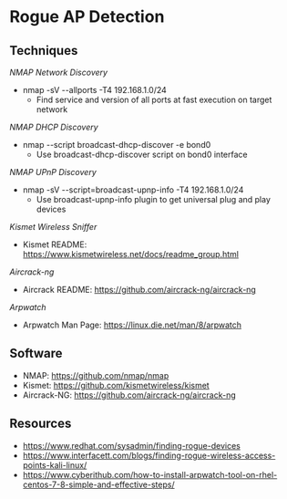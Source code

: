 # Rogue AP Detection

## Techniques

<em>NMAP Network Discovery</em>

* nmap -sV --allports -T4 192.168.1.0/24
    * Find service and version of all ports at fast execution on target network

<em>NMAP DHCP Discovery</em>

* nmap --script broadcast-dhcp-discover -e bond0
    * Use broadcast-dhcp-discover script on bond0 interface

<em>NMAP UPnP Discovery</em>

* nmap -sV --script=broadcast-upnp-info -T4 192.168.1.0/24
    * Use broadcast-upnp-info plugin to get universal plug and play devices

<em>Kismet Wireless Sniffer</em>
* Kismet README: https://www.kismetwireless.net/docs/readme_group.html

<em>Aircrack-ng</em>
* Aircrack README: https://github.com/aircrack-ng/aircrack-ng

<em>Arpwatch</em>
* Arpwatch Man Page: https://linux.die.net/man/8/arpwatch


## Software

* NMAP: https://github.com/nmap/nmap
* Kismet: https://github.com/kismetwireless/kismet 
* Aircrack-NG: https://github.com/aircrack-ng/aircrack-ng

## Resources

* https://www.redhat.com/sysadmin/finding-rogue-devices
* https://www.interfacett.com/blogs/finding-rogue-wireless-access-points-kali-linux/
* https://www.cyberithub.com/how-to-install-arpwatch-tool-on-rhel-centos-7-8-simple-and-effective-steps/